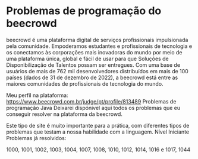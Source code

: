 # Problemas de programação do beecrowd

beecrowd é uma plataforma digital de serviços profissionais impulsionada pela comunidade. Empoderamos estudantes e profissionais de tecnologia e os conectamos às corporações mais inovadoras do mundo por meio de uma plataforma única, global e fácil de usar para que Soluções de Disponibilização de Talentos possam ser entregues. Com uma base de usuários de mais de 762 mil desenvolvedores distribuídos em mais de 100 países (dados de 31 de dezembro de 2022), a beecrowd está entre as maiores comunidades de profissionais de tecnologia do mundo.

Meu perfil na plataforma: https://www.beecrowd.com.br/judge/pt/profile/813489
Problemas de programação Java
Deixarei dispónivel aqui todos os problemas que eu conseguir resolver na plataforma da beecrowd.

Este tipo de site é muito importante para a prática, com diferentes tipos de problemas que testam a nossa habilidade com a linguagem.
Nível Iniciante
Problemas já resolvidos:

1000, 1001, 1002, 1003, 1004, 1007, 1008, 1010, 1012, 1014, 1016 e 1017, 1044
